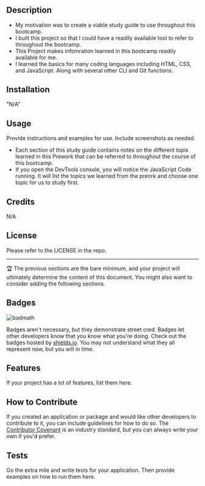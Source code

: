 # <Prework-Study-Guide-Webpage>

## Description

- My motivation was to create a viable study guide to use throughout this bootcamp.
- I built this project so that I could have a readily available tool to refer to throughout the bootcamp.
- This Project makes infomration learned in this bootcamp readily available for me.
- I learned the basics for many coding languages including HTML, CSS, and JavaScript. Along with several other CLI and Git functions.

## Installation

"N/A"

## Usage

Provide instructions and examples for use. Include screenshots as needed.

- Each section of this study guide contains notes on the different topis learned in this Prework that can be referred to throughout the course of this bootcamp.
- If you open the DevTools console, you will notice the JavaScript Code running. It will list the topics we learned from the preork and choose one topic for us to study first.

## Credits

N/A

## License

Please refer to the LICENSE in the repo.

---

🏆 The previous sections are the bare minimum, and your project will ultimately determine the content of this document. You might also want to consider adding the following sections.

## Badges

![badmath](https://img.shields.io/github/languages/top/nielsenjared/badmath)

Badges aren't necessary, but they demonstrate street cred. Badges let other developers know that you know what you're doing. Check out the badges hosted by [shields.io](https://shields.io/). You may not understand what they all represent now, but you will in time.

## Features

If your project has a lot of features, list them here.

## How to Contribute

If you created an application or package and would like other developers to contribute to it, you can include guidelines for how to do so. The [Contributor Covenant](https://www.contributor-covenant.org/) is an industry standard, but you can always write your own if you'd prefer.

## Tests

Go the extra mile and write tests for your application. Then provide examples on how to run them here.